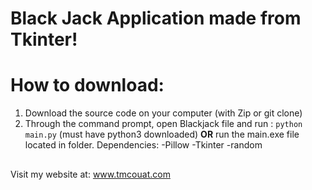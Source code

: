 # Black Jack Application made from Tkinter!
# How to download:

 1. Download the source code on your computer (with Zip or git clone)
 2. Through the command prompt, open Blackjack file and run : `python main.py` (must have python3 downloaded) **OR**
 run the main.exe file located in folder.
 Dependencies:
 -Pillow
 -Tkinter
 -random
##
Visit my website at: www.tmcouat.com
